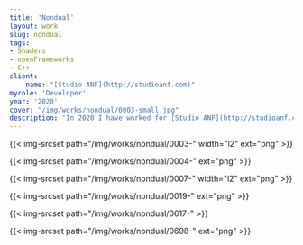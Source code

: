 ```yaml
---
title: 'Nondual'
layout: work
slug: nondual
tags:
- Shaders
- openFrameworks
- C++
client:
    name: "[Studio ANF](http://studioanf.com)"
myrole: 'Developer'
year: '2020'
cover: "/img/works/nondual/0003-small.jpg"
description: 'In 2020 I have worked for [Studio ANF](http://studioanf.com) to make a particle system in openFrameworks for Albert Van Abbe'
---
```






{{< img-srcset path="/img/works/nondual/0003-" width="l2" ext="png" >}}

{{< img-srcset path="/img/works/nondual/0004-" ext="png" >}}

{{< img-srcset path="/img/works/nondual/0007-" width="l2" ext="png" >}}

{{< img-srcset path="/img/works/nondual/0019-" ext="png" >}}

{{< img-srcset path="/img/works/nondual/0617-"  >}}

{{< img-srcset path="/img/works/nondual/0698-" ext="png" >}}


